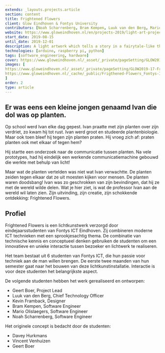 ```yaml
---
extends: _layouts.projects.article
section: content
title: Frightened Flowers
client: Glow Eindhoven & Fontys University
contributors: [Noah Scharrenberg, Bram Kempen, Luuk van den Berg, Mario Olislaeger, Kevin Frambach, Geert Boer]
website: https://www.gloweindhoven.nl/en/projects-2019/light-art-projects/frightened-flowers
start_date: 2019-08-15
until_date: 2019-12-01
description: A light artwork which tells a story in a fairytale-like theme.
technologies: [arduino, raspberry pi, python]
tags: [software_engineering, hardware]
cover: https://www.gloweindhoven.nl/_asset/_private/pageSetting/GLOW2019-17-Frightened-Flowers-01-BvOF-LR.jpg
images: [
https://www.gloweindhoven.nl/_asset/_private/pageSetting/GLOW2019-17-Frightened-Flowers-01-BvOF-LR.jpg,
https://www.gloweindhoven.nl/_cache/_public/Frigthened-Flowers_Fontys-ICT_groepsfoto_cl83MjB4MF9kXzFfanBnXy9fYXNzZXQvX3ByaXZhdGUvc25pcHBldC8yNDk5_d9aeadf9.jpg
]
order: 2
type: article
---
```


## Er was eens een kleine jongen genaamd Ivan die dol was op planten.

Op school werd Ivan elke dag gepest. Ivan praatte met zijn planten over zijn verdriet, zo kwam hij tot rust. Ivan werd groot en studeerde plantenbiologie. Maar ook toen bleef hij tegen zijn planten praten. Hij vroeg zich af: praten planten ook met elkaar of tegen hem?

Hij startte een onderzoek naar de communicatie tussen planten. Na vele prototypes, had hij eindelijk een werkende communicatiemachine gebouwd die werkte met behulp van licht!

Maar wat de planten vertelden was niet wat Ivan verwachtte. De planten zeiden tegen elkaar dat ze uit moesten kijken voor mensen. De planten waren doodsbang! Ivan was zo geschrokken van zijn bevindingen, dat hij ze met de wereld wilde delen. Wat je hier ziet, is wat de professor Ivan aan de wereld wil laten zien. Zijn uitvinding, zijn creatie, zijn schokkende ontdekking: Frightened Flowers.

## Profiel
Frightened Flowers is een lichtkunstwerk verzorgd door eindejaarsstudenten van Fontys ICT Eindhoven. Zij combineren moderne ICT technieken met een sprookjesachtig thema. De combinatie van technische kennis en conceptueel denken gebruiken de studenten om een innovatieve en unieke interactie tussen bezoeker en lichtwerk te realiseren.

Het team bestaat uit 6 studenten van Fontys ICT, die hun passie voor techniek aan de man willen brengen. De eerste twee maanden van hun semester gaat naar het bouwen van deze lichtkunstinstallatie. Interactie is voor deze studenten het belangrijkste aspect.

De volgende studenten hebben het werk gerealiseerd en ontworpen:
- Geert Boer, Project Lead
- Luuk van den Berg, Chief Technology Officer
- Kevin Framback, Designer
- Bram Kempen, Software Engineer
- Mario Olislaegers, Software Engineer
- Noah Scharrenberg, Software Engineer

Het originele concept is bedacht door de studenten:
- Davey Hurkmans
- Vincent Venhuizen
- Geert Boer